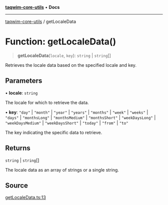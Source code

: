 [**taqwim-core-utils**](../README.md) • **Docs**

***

[taqwim-core-utils](../globals.md) / getLocaleData

# Function: getLocaleData()

> **getLocaleData**(`locale`, `key`): `string` \| `string`[]

Retrieves the locale data based on the specified locale and key.

## Parameters

• **locale**: `string`

The locale for which to retrieve the data.

• **key**: `"day"` \| `"month"` \| `"year"` \| `"years"` \| `"months"` \| `"week"` \| `"weeks"` \| `"days"` \| `"monthsLong"` \| `"monthsMedium"` \| `"monthsShort"` \| `"weekDaysLong"` \| `"weekDaysMedium"` \| `"weekDaysShort"` \| `"today"` \| `"from"` \| `"to"`

The key indicating the specific data to retrieve.

## Returns

`string` \| `string`[]

The locale data as an array of strings or a single string.

## Source

[getLocaleData.ts:13](https://github.com/boussadjra/taqwim/blob/a16e0483140d22a326ae33586f5bfb208d318d3e/packages/core-utils/src/lib/getLocaleData.ts#L13)
